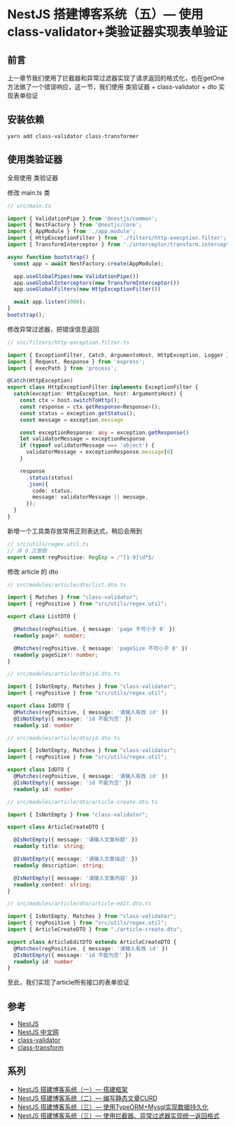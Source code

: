 # NestJS 搭建博客系统（五）— 使用class-validator+类验证器实现表单验证

## 前言
上一章节我们使用了拦截器和异常过滤器实现了请求返回的格式化，也在getOne方法做了一个错误响应，这一节，我们使用 类验证器 + class-validator + dto 实现表单验证

## 安装依赖
```yarn add class-validator class-transformer```

## 使用类验证器
全局使用 类验证器

修改 main.ts 类 
```typescript {.line-numbers}
// src/main.ts

import { ValidationPipe } from '@nestjs/common';
import { NestFactory } from '@nestjs/core';
import { AppModule } from './app.module';
import { HttpExceptionFilter } from './filters/http-execption.filter';
import { TransformInterceptor } from './interceptor/transform.interceptor';

async function bootstrap() {
  const app = await NestFactory.create(AppModule);

  app.useGlobalPipes(new ValidationPipe())
  app.useGlobalInterceptors(new TransformInterceptor())
  app.useGlobalFilters(new HttpExceptionFilter())

  await app.listen(3000);
}
bootstrap();
```

修改异常过滤器，把错误信息返回
``` typescript {.line-numbers}
// src/filters/http-exception.filter.ts

import { ExceptionFilter, Catch, ArgumentsHost, HttpException, Logger } from '@nestjs/common';
import { Request, Response } from 'express';
import { execPath } from 'process';

@Catch(HttpException)
export class HttpExceptionFilter implements ExceptionFilter {
  catch(exception: HttpException, host: ArgumentsHost) {
    const ctx = host.switchToHttp();
    const response = ctx.getResponse<Response>();
    const status = exception.getStatus();
    const message = exception.message

    const exceptionResponse: any = exception.getResponse()
    let validatorMessage = exceptionResponse
    if (typeof validatorMessage === 'object') {
      validatorMessage = exceptionResponse.message[0]
    }

    response
      .status(status)
      .json({
        code: status,
        message: validatorMessage || message,
      });
  }
}
```

新增一个工具类存放常用正则表达式，稍后会用到

```typescript {.line-numbers}
// src/utils/regex.util.ts
// 非 0 正整数
export const regPositive: RegExp = /^[1-9]\d*$/
```

修改 article 的 dto 

```typescript {.linenumbers}
// src/modules/article/dto/list.dto.ts

import { Matches } from "class-validator";
import { regPositive } from "src/utils/regex.util";

export class ListDTO {

  @Matches(regPositive, { message: 'page 不可小于 0' })
  readonly page?: number;

  @Matches(regPositive, { message: 'pageSize 不可小于 0' })
  readonly pageSize?: number;
}
```

```typescript {.linenumbers}
// src/modules/article/dto/id.dto.ts

import { IsNotEmpty, Matches } from "class-validator";
import { regPositive } from "src/utils/regex.util";

export class IdDTO {
  @Matches(regPositive, { message: '请输入有效 id' })
  @IsNotEmpty({ message: 'id 不能为空' })
  readonly id: number
```

```typescript {.linenumbers}
// src/modules/article/dto/id.dto.ts

import { IsNotEmpty, Matches } from "class-validator";
import { regPositive } from "src/utils/regex.util";

export class IdDTO {
  @Matches(regPositive, { message: '请输入有效 id' })
  @IsNotEmpty({ message: 'id 不能为空' })
  readonly id: number
```


```typescript {.linenumbers}
// src/modules/article/dto/article-create.dto.ts

import { IsNotEmpty } from "class-validator";

export class ArticleCreateDTO {

  @IsNotEmpty({ message: '请输入文章标题' })
  readonly title: string;

  @IsNotEmpty({ message: '请输入文章描述' })
  readonly description: string;

  @IsNotEmpty({ message: '请输入文章内容' })
  readonly content: string;
}
```
```typescript {.linenumbers}
// src/modules/article/dto/article-edit.dto.ts

import { IsNotEmpty, Matches } from "class-validator";
import { regPositive } from "src/utils/regex.util";
import { ArticleCreateDTO } from "./article-create.dto";

export class ArticleEditDTO extends ArticleCreateDTO {
  @Matches(regPositive, { message: '请输入有效 id' })
  @IsNotEmpty({ message: 'id 不能为空' })
  readonly id: number
}
```

至此，我们实现了article所有接口的表单验证

## 参考
* [NestJS](https://nestjs.com/) 
* [NestJS 中文网](https://docs.nestjs.cn/7/introduction) 
* [class-validator](https://github.com/swanest/class-validator)
* [class-transform](https://github.com/typestack/class-transformer)

## 系列
* [NestJS 搭建博客系统（一）— 搭建框架](01.搭建框架.md) 
* [NestJS 搭建博客系统（二）— 编写静态文章CURD](02.编写静态文章CURD.md) 
* [NestJS 搭建博客系统（三）— 使用TypeORM+Mysql实现数据持久化](03.使用TypeORM+Mysql实现数据持久化.md) 
* [NestJS 搭建博客系统（三）— 使用拦截器、异常过滤器实现统一返回格式](04.使用拦截器、异常过滤器实现统一返回格式.md) 
